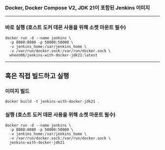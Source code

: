 ### Docker, Docker Compose V2, JDK 21이 포함된 Jenkins 이미지
---
### 바로 실행 (호스트 도커 데몬 사용을 위해 소켓 마운트 필수)
```
docker run -d --name jenkins \
  -p 8080:8080 -p 50000:50000 \
  -v jenkins_home:/var/jenkins_home \
  -v /var/run/docker.sock:/var/run/docker.sock \
  wheon06/jenkins-with-docker-jdk21:latest
```
---
## 혹은 직접 빌드하고 실행
### 이미지 빌드
```
docker build -t jenkins-with-docker-jdk21 .
```
### 실행 (호스트 도커 데몬 사용을 위해 소켓 마운트 필수)
```
docker run -d --name jenkins \
  -p 8080:8080 -p 50000:50000 \
  -v jenkins_home:/var/jenkins_home \
  -v /var/run/docker.sock:/var/run/docker.sock \
  jenkins-with-docker-jdk21
```
